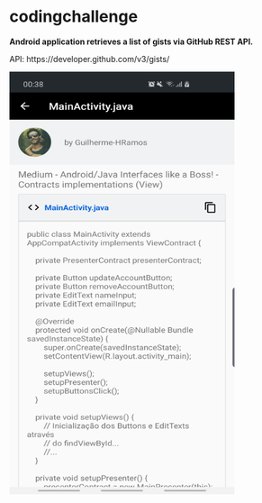 # codingchallenge

<p><b>Android application retrieves a list of gists via GitHub REST API.</b></p>
API: https://developer.github.com/v3/gists/

<p><img src="https://raw.githubusercontent.com/henrypra/coding-challenge/develop_v1.0/screenshots/Screenshot_detail_gist.png" alt="screen" width="400" height="750"></p>
